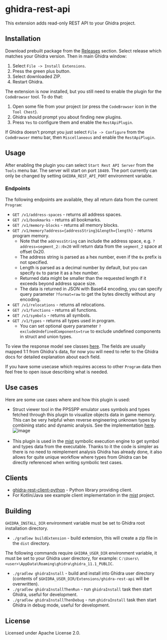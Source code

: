 ghidra-rest-api
===============

This extension adds read-only REST API to your Ghidra project.

## Installation

Download prebuilt package from the [Releases](https://github.com/kotcrab/ghidra-rest-api/releases) section. Select release which matches
your Ghidra version. Then in main Ghidra window:

1. Select `File -> Install Extensions`.
2. Press the green plus button.
3. Select downloaded ZIP.
4. Restart Ghidra.

The extension is now installed, but you still need to enable the plugin for the `CodeBrowser` tool.
To do that:

1. Open some file from your project (or press the `CodeBrowser` icon in the `Tool Chest`).
2. Ghidra should prompt you about finding new plugins.
3. Press `Yes` to configure them and enable the `RestApiPlugin`.

If Ghidra doesn't prompt you just select `File -> Configure` from the `CodeBrowser` menu bar,
then `Miscellaneous` and enable the `RestApiPlugin`.

## Usage

After enabling the plugin you can select `Start Rest API Server` from the `Tools` menu bar. The server will start on port `18489`.
The port currently can only be changed by setting `GHIDRA_REST_API_PORT` environment variable.

### Endpoints

The following endpoints are available, they all return data from the current `Program`:

- `GET /v1/address-spaces` - returns all address spaces.
- `GET /v1/bookmarks` - returns all bookmarks.
- `GET /v1/memory-blocks` - returns all memory blocks.
- `GET /v1/memory?address={addressString}&length={length}` - returns program memory.
  - Note that the `addressString` can include the address space, e.g. `?address=segment_2::0x20` will
    return data from the `segment_2` space at offset 0x20.
  - The address string is parsed as a hex number, even if the `0x` prefix is not specified.
  - Length is parsed as a decimal number by default, but you can specify `0x` to parse it as a hex number.
  - Returned data might be smaller than the requested length if it exceeds beyond address space size.
  - The data is returned in JSON with Base64 encoding, you can specify query parameter `?format=raw` to
    get the bytes directly without any encoding.
- `GET /v1/relocations` - returns all relocations.
- `GET /v1/functions` - returns all functions.
- `GET /v1/symbols` - returns all symbols.
- `GET /v1/types` - returns all types used in program.
  - You can set optional query parameter `?excludeUndefinedComponents=true` to exclude undefined components in struct and union types.

To view the response model see classes [here](https://github.com/kotcrab/ghidra-rest-api/tree/master/src/main/kotlin/com/kotcrab/ghidra/rest/model).
The fields are usually mapped 1:1 from Ghidra's data, for now you will need to refer to the Ghidra docs for detailed explanation about each field.

If you have some usecase which requires access to other `Program` data then feel free to open issue describing what is needed.

## Use cases

Here are some use cases where and how this plugin is used:

- Struct viewer tool in the PPSSPP emulator uses symbols and types fetched through this plugin to visualize objects data in game memory.
  This can be very helpful when reverse engineering unknown types by combining static and dynamic analysis.
  See the implementation [here](https://github.com/hrydgard/ppsspp/blob/fd4809490bc4a3ab87956924d8c3debc4e7ffcc1/UI/ImDebugger/ImStructViewer.cpp).
  ![image](https://github.com/user-attachments/assets/3f8e962d-e1b5-4d07-82c3-6ff96cf3ace4)
    <br/><br/>
- This plugin is used in the [mist](https://github.com/kotcrab/mist) symbolic execution engine to get symbol and types data from the
  executable. Thanks to it the code is simpler as there is no need to reimplement analysis Ghidra has already done, it also allows for quite
  unique workflow where types from Ghidra can be directly referenced when writing symbolic test cases.

## Clients

- [ghidra-rest-client-python](https://github.com/Nemoumbra/ghidra-rest-client-python) - Python library providing client.
- For Kotlin/Java see example client implementation in the [mist](https://github.com/kotcrab/mist/blob/cd58a2bab69410516c1e450035120b6caa01e190/ghidra-client/src/main/kotlin/mist/ghidra/GhidraClient.kt) project.

## Building

`GHIDRA_INSTALL_DIR` environment variable must be set to Ghidra root installation directory.

- `./gradlew buildExtension` - build extension, this will create a zip file in the `dist` directory.

The following commands require `GHIDRA_USER_DIR` environment variable, it must be set to your Ghidra user
directory, for example: `C:\Users\<user>\AppData\Roaming\ghidra\ghidra_11.1_PUBLIC`.

- `./gradlew ghidraInstall` - build and install into Ghidra user directory (contents of `$GHIDRA_USER_DIR/Extensions/ghidra-rest-api` will be overwritten).
- `./gradlew ghidraInstallThenRun` - run `ghidraInstall` task then start Ghidra, useful for development.
- `./gradlew ghidraInstallThenDebug` - run `ghidraInstall` task then start Ghidra in debug mode, useful for development.

## License

Licensed under Apache License 2.0.
